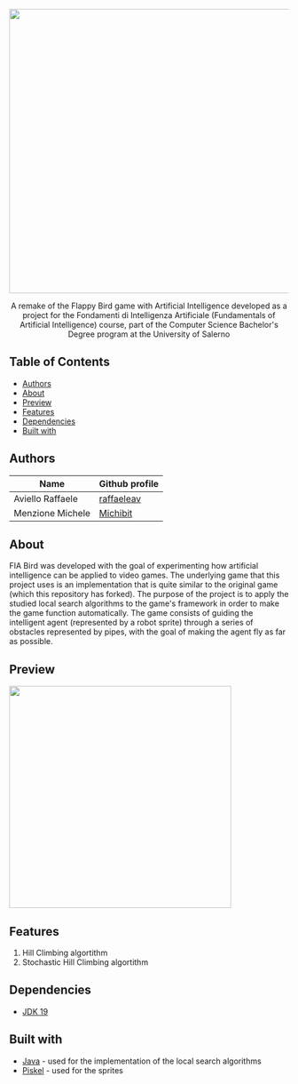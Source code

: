 <p align="center">
  <img src="https://github.com/raffaeleav/fia-bird/assets/114619463/2e8ea9ad-739f-4e58-98cb-70539385edf2" width="512" heigth="120">
</p>

<p align="center">
  A remake of the Flappy Bird game with Artificial Intelligence developed as a project for the Fondamenti di Intelligenza Artificiale (Fundamentals of Artificial Intelligence) course, part of the Computer Science Bachelor's Degree program at the University of Salerno
</p>


## Table of Contents
- [Authors](#Authors)
- [About](#About)
- [Preview](#Preview)
- [Features](#Features)
- [Dependencies](#Dependencies)
- [Built with](#Built-with)


## Authors
| Name | Github profile |
| ---- | --------- |
| Aviello Raffaele | [raffaeleav](https://github.com/raffaeleav) |
| Menzione Michele | [Michibit](https://github.com/Michibit) |


## About 
  FIA Bird was developed with the goal of experimenting 
how artificial intelligence can be applied to video games. 
The underlying game that this project uses is an implementation that is quite similar to the original game (which this repository has forked).
The purpose of 
the project is to apply the studied local search algorithms to the game's 
framework in order to make the game function automatically. 
The game 
consists of guiding the intelligent agent (represented by a robot sprite) 
through a series of obstacles represented by pipes, with the goal of making 
the agent fly as far as possible.


## Preview
<p>
  <img src="https://github.com/raffaeleav/fia-bird/assets/114619463/14afa6ef-8956-4ce0-b435-8c5011dc7c6a" width="400" heigth="400">
</p>


## Features
1) Hill Climbing algortithm
2) Stochastic Hill Climbing algortithm


## Dependencies
- [JDK 19](https://www.oracle.com/java/technologies/downloads/#java19 "JDK 19")


## Built with 
- [Java](https://www.oracle.com/java/technologies/downloads/#java19 "JDK 19") - used for the implementation of the local search algorithms
- [Piskel](https://www.piskelapp.com/) - used for the sprites
